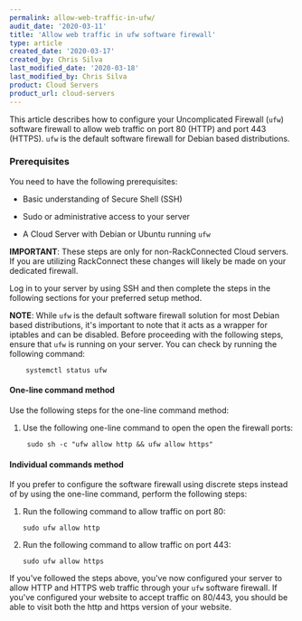 ```yaml
---
permalink: allow-web-traffic-in-ufw/
audit_date: '2020-03-11'
title: 'Allow web traffic in ufw software firewall'
type: article
created_date: '2020-03-17'
created_by: Chris Silva
last_modified_date: '2020-03-18'
last_modified_by: Chris Silva
product: Cloud Servers
product_url: cloud-servers
---
```

This article describes how to configure your Uncomplicated Firewall (`ufw`) software firewall to allow web traffic on port 80 (HTTP) and port 443 (HTTPS). `ufw` is the default software firewall for Debian based distributions. 

### Prerequisites
You need to have the following prerequisites:

- Basic understanding of Secure Shell (SSH)

- Sudo or administrative access to your server

- A Cloud Server with Debian or Ubuntu running `ufw`

**IMPORTANT**: These steps are only for non-RackConnected Cloud servers. If you are utilizing RackConnect these changes will likely be made on your dedicated firewall. 

Log in to your server by using SSH and then complete the steps in the following sections for
your preferred setup method.

**NOTE**: While `ufw` is the default software firewall solution for most Debian based distributions, it's important to note that it acts as a wrapper for iptables and can be disabled. Before proceeding with the following steps, ensure that `ufw` is running on your server. You can check by running the following command:

        systemctl status ufw

#### One-line command method

Use the following steps for the one-line command method:

1. Use the following one-line command to open the open the firewall ports:

        sudo sh -c "ufw allow http && ufw allow https"
        
#### Individual commands method

If you prefer to configure the software firewall using discrete steps instead of by using the
one-line command, perform the following steps:

1.  Run the following command to allow traffic on port 80:

        sudo ufw allow http
        
2.  Run the following command to allow traffic on port 443:

        sudo ufw allow https

If you've followed the steps above, you've now configured your server to allow HTTP and HTTPS web traffic through your `ufw` software firewall. If you've configured your website to accept traffic on 80/443, you should be able to visit both the http and https version of your website. 
